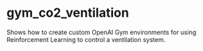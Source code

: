 # gym_co2_ventilation
Shows how to create custom OpenAI Gym environments for using Reinforcement Learning to control a ventilation system.
